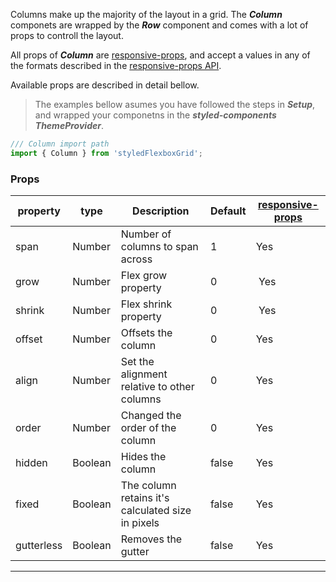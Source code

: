Columns make up the majority of the layout in a grid. The ***Column*** componets are wrapped by the ***Row*** component and comes with a lot of props to controll the layout.

All props of ***Column*** are [responsive-props](https://www.npmjs.com/package/responsive-props), and accept a values in any of the formats described in the [responsive-props API](https://www.npmjs.com/package/responsive-props#api).

Available props are described in detail bellow.

> The examples bellow asumes you have followed the steps in ***Setup***, and wrapped your componetns in the ***styled-components*** ***ThemeProvider***.

```javascript
/// Column import path
import { Column } from 'styledFlexboxGrid';
```

### Props
| property         | type                 | Description                                        | Default      |[responsive-props](https://www.npmjs.com/package/responsive-props)|
|------------------|----------------------|----------------------------------------------------|--------------|------------------------------------------------------------------|
| span             | Number               | Number of columns to span across                   | 1            | Yes                                                              |
| grow             | Number               | Flex grow property                                 | 0            | Yes                                                              |
| shrink           | Number               | Flex shrink property                               | 0            | Yes                                                              |
| offset           | Number               | Offsets the column                                 | 0            | Yes                                                              |
| align            | Number               | Set the alignment relative to other columns        | 0            | Yes                                                              |
| order            | Number               | Changed the order of the column                    | 0            | Yes                                                              |
| hidden           | Boolean              | Hides the column                                   | false        | Yes                                                              |
| fixed            | Boolean              | The column retains it's calculated size in pixels  | false        | Yes                                                              |
| gutterless       | Boolean              | Removes the gutter                                 | false        | Yes                                                              |

---
